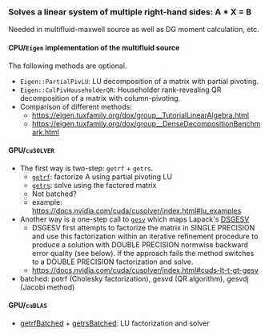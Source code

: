 
### Solves a linear system of multiple right-hand sides: A * X = B
Needed in multifluid-maxwell source as well as DG moment calculation, etc.

#### CPU/`Eigen` implementation of the multifluid source
The following methods are optional.
  - `Eigen::PartialPivLU`: LU decomposition of a matrix with partial pivoting.
  - `Eigen::ColPivHouseholderQR`: Householder rank-revealing QR decomposition of a matrix with column-pivoting.
  - Comparison of different methods:
	  - https://eigen.tuxfamily.org/dox/group__TutorialLinearAlgebra.html
	  - https://eigen.tuxfamily.org/dox/group__DenseDecompositionBenchmark.html

#### GPU/`cuSOLVER`
  - The first way is two-step: `getrf` + `getrs`.
    - [`getrf`](https://docs.nvidia.com/cuda/cusolver/index.html#cuds-lt-t-gt-getrf): factorize A using partial pivoting LU
    - [`getrs`](https://docs.nvidia.com/cuda/cusolver/index.html#cuds-lt-t-gt-getrs): solve using the factored matrix
    - Not batched?
    - example: https://docs.nvidia.com/cuda/cusolver/index.html#lu_examples
  - Another way is a one-step call to [`gesv`](https://docs.nvidia.com/cuda/cusolver/index.html#cuds-lt-t-gt-gesv) which maps Lapack's [DSGESV](http://www.netlib.org/lapack/explore-html/d7/d3b/group__double_g_esolve_ga05bea3dc0386868e4720f22c969cb9f5.html#ga05bea3dc0386868e4720f22c969cb9f5)
    - DSGESV first attempts to factorize the matrix in SINGLE PRECISION  and use this factorization within an iterative refinement procedure  to produce a solution with DOUBLE PRECISION normwise backward error quality (see below). If the approach fails the method switches to a DOUBLE PRECISION factorization and solve.
    - https://docs.nvidia.com/cuda/cusolver/index.html#cuds-lt-t-gt-gesv
  - batched: potrf (Cholesky factorization),  gesvd (QR algorithm), gesvdj (Jacobi method)

#### GPU/`cuBLAS`
- [getrfBatched](https://docs.nvidia.com/cuda/cublas/index.html#cublas-lt-t-gt-getrfbatched) + [getrsBatched](https://docs.nvidia.com/cuda/cublas/index.html#cublas-lt-t-gt-getrsbatched): LU factorization and solver
